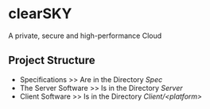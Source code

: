 # clearSKY

A private, secure and high-performance Cloud

## Project Structure

+ Specifications >> Are in the Directory <i>Spec</i>
+ The Server Software >> Is in the Directory <i>Server</i>
+ Client Software >> Is in the Directory <i>Client/&lt;platform&gt;</i>